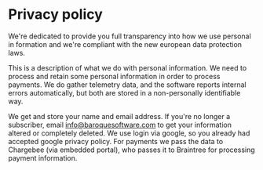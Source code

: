 
# Privacy policy

We're dedicated to provide you full transparency into how we use personal in formation
and we're compliant with the new european data protection laws.

This is a description of what we do with personal information. We need to process
and retain some personal information in order to process payments. We do gather telemetry
data, and the software reports internal errors automatically, but both are stored in a
non-personally identifiable way.

We get and store your name and email address. If you're no longer a subscriber, email
info@baroquesoftware.com to get your information altered or completely deleted.
We use login via google, so you already had accepted google privacy policy.
For payments we pass the data to Chargebee (via embedded portal), who passes it to Braintree
 for processing payment information.